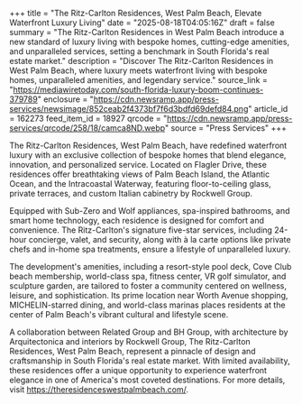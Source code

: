 +++
title = "The Ritz-Carlton Residences, West Palm Beach, Elevate Waterfront Luxury Living"
date = "2025-08-18T04:05:16Z"
draft = false
summary = "The Ritz-Carlton Residences in West Palm Beach introduce a new standard of luxury living with bespoke homes, cutting-edge amenities, and unparalleled services, setting a benchmark in South Florida's real estate market."
description = "Discover The Ritz-Carlton Residences in West Palm Beach, where luxury meets waterfront living with bespoke homes, unparalleled amenities, and legendary service."
source_link = "https://mediawiretoday.com/south-florida-luxury-boom-continues-379789"
enclosure = "https://cdn.newsramp.app/press-services/newsimage/852ceab2f4373bf7f6d3bdfd69defd84.png"
article_id = 162273
feed_item_id = 18927
qrcode = "https://cdn.newsramp.app/press-services/qrcode/258/18/camca8ND.webp"
source = "Press Services"
+++

<p>The Ritz-Carlton Residences, West Palm Beach, have redefined waterfront luxury with an exclusive collection of bespoke homes that blend elegance, innovation, and personalized service. Located on Flagler Drive, these residences offer breathtaking views of Palm Beach Island, the Atlantic Ocean, and the Intracoastal Waterway, featuring floor-to-ceiling glass, private terraces, and custom Italian cabinetry by Rockwell Group.</p><p>Equipped with Sub-Zero and Wolf appliances, spa-inspired bathrooms, and smart home technology, each residence is designed for comfort and convenience. The Ritz-Carlton's signature five-star services, including 24-hour concierge, valet, and security, along with à la carte options like private chefs and in-home spa treatments, ensure a lifestyle of unparalleled luxury.</p><p>The development's amenities, including a resort-style pool deck, Cove Club beach membership, world-class spa, fitness center, VR golf simulator, and sculpture garden, are tailored to foster a community centered on wellness, leisure, and sophistication. Its prime location near Worth Avenue shopping, MICHELIN-starred dining, and world-class marinas places residents at the center of Palm Beach's vibrant cultural and lifestyle scene.</p><p>A collaboration between Related Group and BH Group, with architecture by Arquitectonica and interiors by Rockwell Group, The Ritz-Carlton Residences, West Palm Beach, represent a pinnacle of design and craftsmanship in South Florida's real estate market. With limited availability, these residences offer a unique opportunity to experience waterfront elegance in one of America's most coveted destinations. For more details, visit <a href='https://theresidenceswestpalmbeach.com/' rel='nofollow' target='_blank'>https://theresidenceswestpalmbeach.com/</a>.</p>